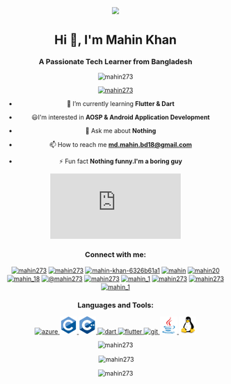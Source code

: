 <div align="center">
  <img height="150" src="https://camo.githubusercontent.com/62da68eb62b1e5f175f7d1f0191dd89a653d7908feb22d37d4a0ab07365d6791/68747470733a2f2f6d656469612e67697068792e636f6d2f6d656469612f4d3967624264396e6244724f5475314d71782f67697068792e676966"  />
</div>

<h1 align="center">Hi 👋, I'm Mahin Khan</h1>
<h3 align="center">A Passionate Tech Learner from Bangladesh</h3>
<div align="center">


<p align="centre"> <img src="https://komarev.com/ghpvc/?username=mahin273&label=Profile%20views&color=0e75b6&style=flat" alt="mahin273" /> </p>

<p align="centre"> <a href="https://github.com/ryo-ma/github-profile-trophy"><img src="https://github-profile-trophy.vercel.app/?username=mahin273" alt="mahin273" /></a> </p>

- 🌱 I’m currently learning **Flutter & Dart**

- 😃I'm interested in **AOSP & Android Application Development**

- 💬 Ask me about **Nothing**

- 📫 How to reach me **md.mahin.bd18@gmail.com**

- ⚡ Fun fact **Nothing funny.I'm a boring guy**

<figure><embed src="https://wakatime.com/share/@38fbbd7c-03cc-4ce9-b8cc-81563a575d8d/46e24e76-d465-4126-acc2-2970e813392a.svg"></embed></figure>


<h3 align="centre">Connect with me:</h3>
<p align="centre">
<a href="https://codepen.io/mahin273" target="blank"><img align="center" src="https://raw.githubusercontent.com/rahuldkjain/github-profile-readme-generator/master/src/images/icons/Social/codepen.svg" alt="mahin273" height="30" width="40" /></a>
<a href="https://dev.to/mahin273" target="blank"><img align="center" src="https://raw.githubusercontent.com/rahuldkjain/github-profile-readme-generator/master/src/images/icons/Social/devto.svg" alt="mahin273" height="30" width="40" /></a>
<a href="https://linkedin.com/in/mahin-khan-6326b61a1" target="blank"><img align="center" src="https://raw.githubusercontent.com/rahuldkjain/github-profile-readme-generator/master/src/images/icons/Social/linked-in-alt.svg" alt="mahin-khan-6326b61a1" height="30" width="40" /></a>
<a href="https://stackoverflow.com/users/mahin" target="blank"><img align="center" src="https://raw.githubusercontent.com/rahuldkjain/github-profile-readme-generator/master/src/images/icons/Social/stack-overflow.svg" alt="mahin" height="30" width="40" /></a>
<a href="https://fb.com/mahin20" target="blank"><img align="center" src="https://raw.githubusercontent.com/rahuldkjain/github-profile-readme-generator/master/src/images/icons/Social/facebook.svg" alt="mahin20" height="30" width="40" /></a>
<a href="https://instagram.com/mahin_18" target="blank"><img align="center" src="https://raw.githubusercontent.com/rahuldkjain/github-profile-readme-generator/master/src/images/icons/Social/instagram.svg" alt="mahin_18" height="30" width="40" /></a>
<a href="https://hashnode.com/@mahin273" target="blank"><img align="center" src="https://raw.githubusercontent.com/rahuldkjain/github-profile-readme-generator/master/src/images/icons/Social/hashnode.svg" alt="@mahin273" height="30" width="40" /></a>
<a href="https://www.codechef.com/users/mahin273" target="blank"><img align="center" src="https://cdn.jsdelivr.net/npm/simple-icons@3.1.0/icons/codechef.svg" alt="mahin273" height="30" width="40" /></a>
<a href="https://www.hackerrank.com/mahin_1" target="blank"><img align="center" src="https://raw.githubusercontent.com/rahuldkjain/github-profile-readme-generator/master/src/images/icons/Social/hackerrank.svg" alt="mahin_1" height="30" width="40" /></a>
<a href="https://codeforces.com/profile/mahin273" target="blank"><img align="center" src="https://raw.githubusercontent.com/rahuldkjain/github-profile-readme-generator/master/src/images/icons/Social/codeforces.svg" alt="mahin273" height="30" width="40" /></a>
<a href="https://www.leetcode.com/mahin273" target="blank"><img align="center" src="https://raw.githubusercontent.com/rahuldkjain/github-profile-readme-generator/master/src/images/icons/Social/leet-code.svg" alt="mahin273" height="30" width="40" /></a>
<a href="https://www.topcoder.com/members/mahin_1" target="blank"><img align="center" src="https://raw.githubusercontent.com/rahuldkjain/github-profile-readme-generator/master/src/images/icons/Social/topcoder.svg" alt="mahin_1" height="30" width="40" /></a>
</p>

<h3 align="centre">Languages and Tools:</h3>
<p align="centre"> <a href="https://azure.microsoft.com/en-in/" target="_blank" rel="noreferrer"> <img src="https://www.vectorlogo.zone/logos/microsoft_azure/microsoft_azure-icon.svg" alt="azure" width="40" height="40"/> </a> <a href="https://www.cprogramming.com/" target="_blank" rel="noreferrer"> <img src="https://raw.githubusercontent.com/devicons/devicon/master/icons/c/c-original.svg" alt="c" width="40" height="40"/> </a> <a href="https://www.w3schools.com/cpp/" target="_blank" rel="noreferrer"> <img src="https://raw.githubusercontent.com/devicons/devicon/master/icons/cplusplus/cplusplus-original.svg" alt="cplusplus" width="40" height="40"/> </a> <a href="https://dart.dev" target="_blank" rel="noreferrer"> <img src="https://www.vectorlogo.zone/logos/dartlang/dartlang-icon.svg" alt="dart" width="40" height="40"/> </a> <a href="https://flutter.dev" target="_blank" rel="noreferrer"> <img src="https://www.vectorlogo.zone/logos/flutterio/flutterio-icon.svg" alt="flutter" width="40" height="40"/> </a> <a href="https://git-scm.com/" target="_blank" rel="noreferrer"> <img src="https://www.vectorlogo.zone/logos/git-scm/git-scm-icon.svg" alt="git" width="40" height="40"/> </a> <a href="https://www.java.com" target="_blank" rel="noreferrer"> <img src="https://raw.githubusercontent.com/devicons/devicon/master/icons/java/java-original.svg" alt="java" width="40" height="40"/> </a> <a href="https://www.linux.org/" target="_blank" rel="noreferrer"> <img src="https://raw.githubusercontent.com/devicons/devicon/master/icons/linux/linux-original.svg" alt="linux" width="40" height="40"/> </a> </p>

<p><img align="centre" src="https://github-readme-stats.vercel.app/api/top-langs?username=mahin273&show_icons=true&locale=en&layout=compact" alt="mahin273" /></p>

<p>&nbsp;<img align="center" src="https://github-readme-stats.vercel.app/api?username=mahin273&show_icons=true&locale=en" alt="mahin273" /></p>

<p><img align="center" src="https://github-readme-streak-stats.herokuapp.com/?user=mahin273&" alt="mahin273" /></p>
